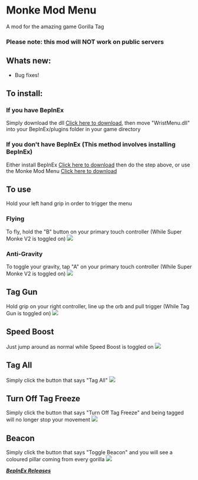 # Monke Mod Menu
A mod for the amazing game Gorilla Tag
### Please note: this mod will NOT work on public servers

## Whats new:
- Bug fixes!

## To install:
### If you have BepInEx
Simply download the dll [Click here to download](https://github.com/jeydevv/MonkeModMenu/releases/download/1.2.2/WristMenu.dll), then move "WristMenu.dll" into your BepInEx/plugins folder in your game directory
### If you don't have BepInEx (This method involves installing BepInEx)
Either install BepInEx [Click here to download](https://github.com/BepInEx/BepInEx/releases) then do the step above, or use the Monke Mod Menu [Click here to download](https://github.com/DeadlyKitten/MonkeModManager/releases/tag/v1.2.1)

## To use
Hold your left hand grip in order to trigger the menu

### Flying
To fly, hold the "B" button on your primary touch controller (While Super Monke V2 is toggled on)
![](https://media.giphy.com/media/5OEpr7XoGtcdJmIMrN/giphy.gif)

### Anti-Gravity
To toggle your gravity, tap "A" on your primary touch controller (While Super Monke V2 is toggled on)
![](https://media.giphy.com/media/RvoA6x16nqOLtq42M0/giphy.gif)

## Tag Gun
Hold grip on your right controller, line up the orb and pull trigger (While Tag Gun is toggled on)
![](https://media.giphy.com/media/1DMO6psbq0twxZLzlx/giphy.gif)

## Speed Boost
Just jump around as normal while Speed Boost is toggled on
![](https://media.giphy.com/media/05tmsKdTAOZgkbpLIl/giphy.gif)

## Tag All
Simply click the button that says "Tag All"
![](https://media.giphy.com/media/BkyguWjgNLCaUjl3Mp/giphy.gif)

## Turn Off Tag Freeze
Simply click the button that says "Turn Off Tag Freeze" and being tagged will no longer stop your movement
![](https://media.giphy.com/media/BfJzN1ZRP4unxha69j/giphy.gif)

## Beacon
Simply click the button that says "Toggle Beacon" and you will see a coloured pillar coming from every gorilla
![](https://media.giphy.com/media/RktqgGfQbzIYekMgD8/giphy.gif)

***[BepInEx Releases](https://github.com/BepInEx/BepInEx/releases)***
